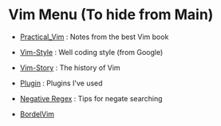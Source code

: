 # Vim Menu (To hide from Main)

* [Practical_Vim](Vim-Practical) : Notes from the best Vim book
* [Vim-Style](Vim-Style) : Well coding style (from Google)
* [Vim-Story](Vim-Story) : The history of Vim
* [Plugin](Plugin) : Plugins I've used
* [Negative Regex](V-negative-regex) : Tips for negate searching

* [BordelVim](BordelVim)
